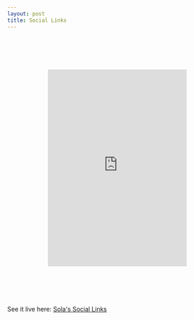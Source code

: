 ```yaml
---
layout: post
title: Social Links
---
```


<figure><iframe src="https://sola-fairy.github.io/social-links/" title="Social Links" width="100%" height="600px" style="border:none;-webkit-transform: scale(0.75);-moz-transform-scale(0.5);"></iframe></figure>
<figcaption>See it live here: <a href="https://sola-fairy.github.io/social-links/" target="new">Sola's Social Links</a></figcaption>